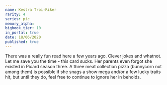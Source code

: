 ```yaml
---
name: Kestra Troi-Riker
rarity: 4
series: pic
memory_alpha:
bigbook_tier: 10
in_portal: true
date: 18/06/2020
published: true
---
```


There was a really fun read here a few years ago. Clever jokes and whatnot. Let me save you the time - this card sucks. Her parents even forgot she existed in Picard season three. A three meat collection pizza (bunnycorn not among them) is possible if she snags a show mega and/or a few lucky traits hit, but until they do, feel free to continue to ignore her in beholds.
